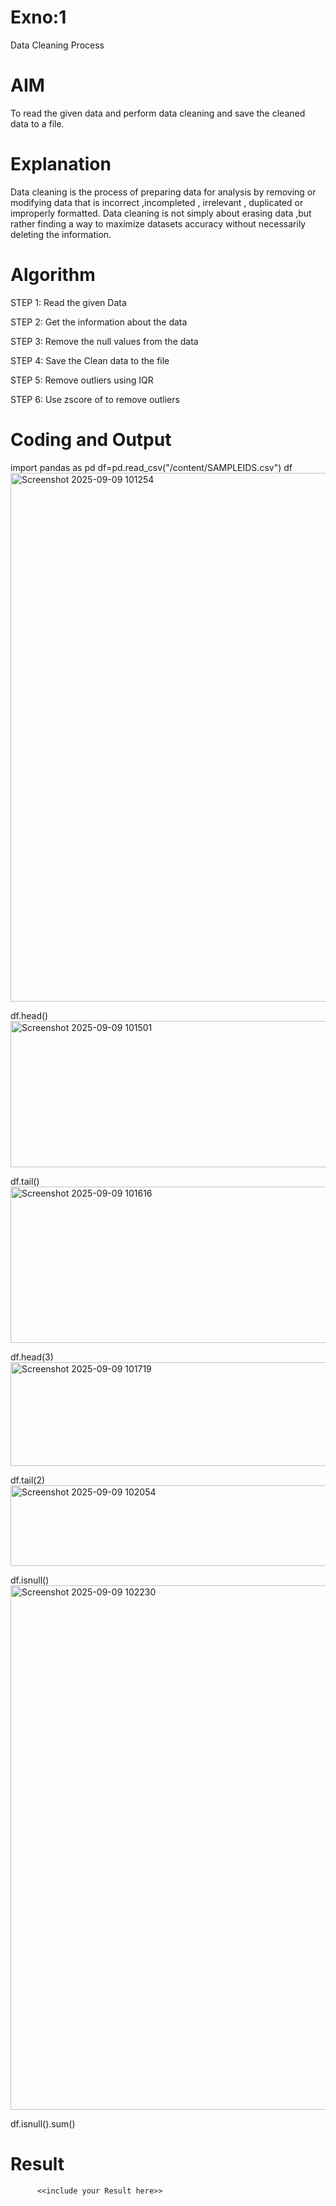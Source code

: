 # Exno:1
Data Cleaning Process

# AIM
To read the given data and perform data cleaning and save the cleaned data to a file.

# Explanation
Data cleaning is the process of preparing data for analysis by removing or modifying data that is incorrect ,incompleted , irrelevant , duplicated or improperly formatted. Data cleaning is not simply about erasing data ,but rather finding a way to maximize datasets accuracy without necessarily deleting the information.

# Algorithm
STEP 1: Read the given Data

STEP 2: Get the information about the data

STEP 3: Remove the null values from the data

STEP 4: Save the Clean data to the file

STEP 5: Remove outliers using IQR

STEP 6: Use zscore of to remove outliers

# Coding and Output
import pandas as pd
df=pd.read_csv("/content/SAMPLEIDS.csv")
df
<img width="1045" height="846" alt="Screenshot 2025-09-09 101254" src="https://github.com/user-attachments/assets/51cc6a1d-5de2-49a8-8dfa-a20ad99e7d90" />

df.head()
<img width="976" height="234" alt="Screenshot 2025-09-09 101501" src="https://github.com/user-attachments/assets/6960da4d-7bc3-439e-ac49-071e036fc6b7" />

df.tail()
<img width="1009" height="250" alt="Screenshot 2025-09-09 101616" src="https://github.com/user-attachments/assets/d6a97bdf-4fd0-4d74-ad9e-f6f02ac487d6" />

df.head(3)
<img width="952" height="166" alt="Screenshot 2025-09-09 101719" src="https://github.com/user-attachments/assets/0e9c820c-af42-4251-b93c-719f0d2db38a" />

df.tail(2)
<img width="972" height="129" alt="Screenshot 2025-09-09 102054" src="https://github.com/user-attachments/assets/381398f2-16f3-433b-9fda-9b544a7c3b64" />

df.isnull()
<img width="811" height="839" alt="Screenshot 2025-09-09 102230" src="https://github.com/user-attachments/assets/f2b0900c-8b43-48f1-9186-90324510f142" />

df.isnull().sum()








# Result
          <<include your Result here>>
